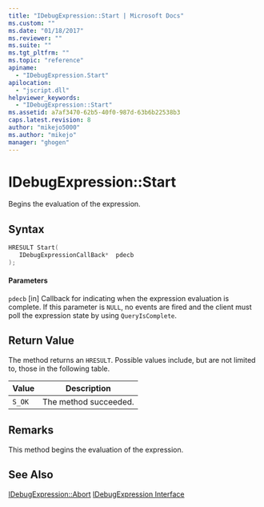 ```yaml
---
title: "IDebugExpression::Start | Microsoft Docs"
ms.custom: ""
ms.date: "01/18/2017"
ms.reviewer: ""
ms.suite: ""
ms.tgt_pltfrm: ""
ms.topic: "reference"
apiname:
  - "IDebugExpression.Start"
apilocation:
  - "jscript.dll"
helpviewer_keywords:
  - "IDebugExpression::Start"
ms.assetid: a7af3470-62b5-40f0-987d-63b6b22538b3
caps.latest.revision: 8
author: "mikejo5000"
ms.author: "mikejo"
manager: "ghogen"
---
```

# IDebugExpression::Start
Begins the evaluation of the expression.

## Syntax

```cpp
HRESULT Start(
   IDebugExpressionCallBack*  pdecb
);
```

#### Parameters
 `pdecb`
 [in] Callback for indicating when the expression evaluation is complete. If this parameter is `NULL`, no events are fired and the client must poll the expression state by using `QueryIsComplete`.

## Return Value
 The method returns an `HRESULT`. Possible values include, but are not limited to, those in the following table.

|Value|Description|
|-----------|-----------------|
|`S_OK`|The method succeeded.|

## Remarks
 This method begins the evaluation of the expression.

## See Also
 [IDebugExpression::Abort](../../winscript/reference/idebugexpression-abort.md)
 [IDebugExpression Interface](../../winscript/reference/idebugexpression-interface.md)
